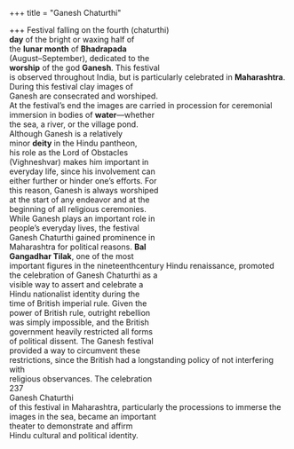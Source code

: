 +++
title = "Ganesh Chaturthi"

+++
Festival falling on the fourth (chaturthi)  
**day** of the bright or waxing half of  
the **lunar month** of **Bhadrapada**  
(August–September), dedicated to the  
**worship** of the god **Ganesh**. This festival  
is observed throughout India, but is particularly celebrated in **Maharashtra**.  
During this festival clay images of  
Ganesh are consecrated and worshiped.  
At the festival’s end the images are carried in procession for ceremonial  
immersion in bodies of **water**—whether  
the sea, a river, or the village pond.  
Although Ganesh is a relatively  
minor **deity** in the Hindu pantheon,  
his role as the Lord of Obstacles  
(Vighneshvar) makes him important in  
everyday life, since his involvement can  
either further or hinder one’s efforts. For  
this reason, Ganesh is always worshiped  
at the start of any endeavor and at the  
beginning of all religious ceremonies.  
While Ganesh plays an important role in  
people’s everyday lives, the festival  
Ganesh Chaturthi gained prominence in  
Maharashtra for political reasons. **Bal**  
**Gangadhar Tilak**, one of the most  
important figures in the nineteenthcentury Hindu renaissance, promoted  
the celebration of Ganesh Chaturthi as a  
visible way to assert and celebrate a  
Hindu nationalist identity during the  
time of British imperial rule. Given the  
power of British rule, outright rebellion  
was simply impossible, and the British  
government heavily restricted all forms  
of political dissent. The Ganesh festival  
provided a way to circumvent these  
restrictions, since the British had a longstanding policy of not interfering with  
religious observances. The celebration  
237  
Ganesh Chaturthi  
of this festival in Maharashtra, particularly the processions to immerse the  
images in the sea, became an important  
theater to demonstrate and affirm  
Hindu cultural and political identity.